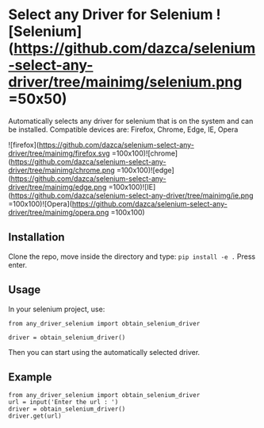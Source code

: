 # Select any Driver for Selenium ![Selenium](https://github.com/dazca/selenium-select-any-driver/tree/mainimg/selenium.png =50x50)
Automatically selects any driver for selenium that is on the system and can be installed.
Compatible devices are: Firefox, Chrome, Edge, IE, Opera


![firefox](https://github.com/dazca/selenium-select-any-driver/tree/mainimg/firefox.svg =100x100)![chrome](https://github.com/dazca/selenium-select-any-driver/tree/mainimg/chrome.png =100x100)![edge](https://github.com/dazca/selenium-select-any-driver/tree/mainimg/edge.png =100x100)![IE](https://github.com/dazca/selenium-select-any-driver/tree/mainimg/ie.png =100x100)![Opera](https://github.com/dazca/selenium-select-any-driver/tree/mainimg/opera.png =100x100)

## Installation
Clone the repo, move inside the directory and type:
`pip install -e .`
Press enter.

## Usage
In your selenium project, use:
```
from any_driver_selenium import obtain_selenium_driver

driver = obtain_selenium_driver()
```

Then you can start using the automatically selected driver.

## Example

```
from any_driver_selenium import obtain_selenium_driver
url = input('Enter the url : ')
driver = obtain_selenium_driver()
driver.get(url)
```
